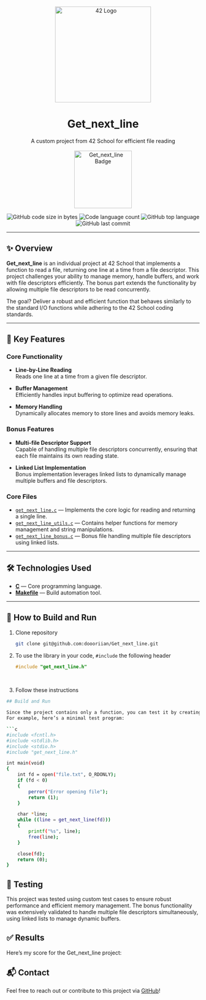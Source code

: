 <br />
<p align="center">
  <a href="https://raw.githubusercontent.com/othneildrew/Best-README-Template/master/images/logo.png">
    <img src="https://upload.wikimedia.org/wikipedia/commons/thumb/8/8d/42_Logo.svg/1200px-42_Logo.svg.png" alt="42 Logo" width="250" height="250">
  </a>

  <h1 align="center">Get_next_line</h1>

  <p align="center">
    A custom project from 42 School for efficient file reading
    <br />
    <br />
    <img src="https://github.com/doooriian/42-Badges/blob/main/badges/get_next_linem.png" alt="Get_next_line Badge" width="150">
  </p>
</p>

<p align="center">
  <img alt="GitHub code size in bytes" src="https://img.shields.io/github/languages/code-size/doooriian/Get_next_line?color=1A237E" />
  <img alt="Code language count" src="https://img.shields.io/github/languages/count/doooriian/Get_next_line?color=00BCD4" />
  <img alt="GitHub top language" src="https://img.shields.io/github/languages/top/doooriian/Get_next_line?color=7B1FA2" />
  <img alt="GitHub last commit" src="https://img.shields.io/github/last-commit/doooriian/Get_next_line?color=D32F2F" />
</p>

---

## ✨ Overview

**Get_next_line** is an individual project at 42 School that implements a function to read a file, returning one line at a time from a file descriptor. This project challenges your ability to manage memory, handle buffers, and work with file descriptors efficiently. The bonus part extends the functionality by allowing multiple file descriptors to be read concurrently.

The goal? Deliver a robust and efficient function that behaves similarly to the standard I/O functions while adhering to the 42 School coding standards.

---

## 📑 Key Features

### Core Functionality
- **Line-by-Line Reading**  
  Reads one line at a time from a given file descriptor.
  
- **Buffer Management**  
  Efficiently handles input buffering to optimize read operations.

- **Memory Handling**  
  Dynamically allocates memory to store lines and avoids memory leaks.

### Bonus Features
- **Multi-file Descriptor Support**  
  Capable of handling multiple file descriptors concurrently, ensuring that each file maintains its own reading state.
  
- **Linked List Implementation**  
  Bonus implementation leverages linked lists to dynamically manage multiple buffers and file descriptors.

### Core Files
- [`get_next_line.c`](https://github.com/doooriian/Get_next_line/blob/main/get_next_line.c) — Implements the core logic for reading and returning a single line.
- [`get_next_line_utils.c`](https://github.com/doooriian/Get_next_line/blob/main/get_next_line_utils.c) — Contains helper functions for memory management and string manipulations.
- [`get_next_line_bonus.c`](https://github.com/doooriian/Get_next_line/blob/main/get_next_line_bonus.c) — Bonus file handling multiple file descriptors using linked lists.

---

## 🛠️ Technologies Used
- **[C](https://devdocs.io/c/)** — Core programming language.
- **[Makefile](https://www.gnu.org/software/make/manual/make.html)** — Build automation tool.

---

## 🚀 How to Build and Run

1. Clone repository
    ```bash
    git clone git@github.com:doooriian/Get_next_line.git
    ```

2. To use the library in your code, `#include` the following header
    ```c
    #include "get_next_line.h"

</br>


3. Follow these instructions
```bash
## Build and Run

Since the project contains only a function, you can test it by creating a simple `main.c` file that calls `get_next_line`
For example, here’s a minimal test program:

```c
#include <fcntl.h>
#include <stdlib.h>
#include <stdio.h>
#include "get_next_line.h"

int main(void)
{
    int fd = open("file.txt", O_RDONLY);
    if (fd < 0)
    {
        perror("Error opening file");
        return (1);
    }

    char *line;
    while ((line = get_next_line(fd)))
    {
        printf("%s", line);
        free(line);
    }

    close(fd);
    return (0);
}


```
## 🧪 Testing

This project was tested using custom test cases to ensure robust performance and efficient memory management. The bonus functionality was extensively validated to handle multiple file descriptors simultaneously, using linked lists to manage dynamic buffers.

## ✅ Results

Here’s my score for the Get_next_line project:

## 📬 Contact

Feel free to reach out or contribute to this project via [GitHub](https://github.com/doooriian)!
